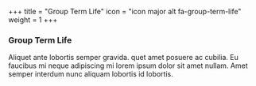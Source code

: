+++
title = "Group Term Life"
icon = "icon major alt fa-group-term-life"
weight = 1
+++
### Group Term Life
Aliquet ante lobortis semper gravida. quet amet posuere ac cubilia. Eu faucibus mi neque adipiscing mi lorem ipsum dolor sit amet nullam.  Amet semper interdum nunc aliquam lobortis id lobortis.